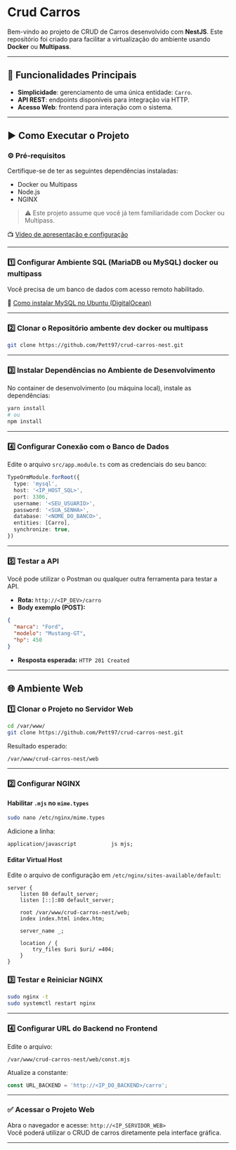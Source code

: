 
# Crud Carros

Bem-vindo ao projeto de CRUD de Carros desenvolvido com **NestJS**. Este repositório foi criado para facilitar a virtualização do ambiente usando **Docker** ou **Multipass**.

---

## 🚗 Funcionalidades Principais

- **Simplicidade**: gerenciamento de uma única entidade: `Carro`.
- **API REST**: endpoints disponíveis para integração via HTTP.
- **Acesso Web**: frontend para interação com o sistema.

---

## ▶️ Como Executar o Projeto

### ⚙️ Pré-requisitos

Certifique-se de ter as seguintes dependências instaladas:

- Docker ou Multipass
- Node.js
- NGINX

> ⚠️ Este projeto assume que você já tem familiaridade com Docker ou Multipass.

📺 [Vídeo de apresentação e configuração](https://www.youtube.com/watch?v=oditGWmKjf8&t=24s)

---

### 1️⃣ Configurar Ambiente SQL (MariaDB ou MySQL) docker ou multipass

Você precisa de um banco de dados com acesso remoto habilitado.

🔗 [Como instalar MySQL no Ubuntu (DigitalOcean)](https://www.digitalocean.com/community/tutorials/how-to-install-mysql-on-ubuntu-22-04)

---

### 2️⃣ Clonar o Repositório ambente dev docker ou multipass 

```bash
git clone https://github.com/Pett97/crud-carros-nest.git
```

---

### 3️⃣ Instalar Dependências no Ambiente de Desenvolvimento

No container de desenvolvimento (ou máquina local), instale as dependências:

```bash
yarn install
# ou
npm install
```

---

### 4️⃣ Configurar Conexão com o Banco de Dados

Edite o arquivo `src/app.module.ts` com as credenciais do seu banco:

```ts
TypeOrmModule.forRoot({
  type: 'mysql',
  host: '<IP_HOST_SQL>',
  port: 3306,
  username: '<SEU_USUARIO>',
  password: '<SUA_SENHA>',
  database: '<NOME_DO_BANCO>',
  entities: [Carro],
  synchronize: true,
})
```

---

### 5️⃣ Testar a API

Você pode utilizar o Postman ou qualquer outra ferramenta para testar a API.

- **Rota:** `http://<IP_DEV>/carro`
- **Body exemplo (POST):**

```json
{
  "marca": "Ford",
  "modelo": "Mustang-GT",
  "hp": 450
}
```

- **Resposta esperada:** `HTTP 201 Created`

---

## 🌐 Ambiente Web

### 1️⃣ Clonar o Projeto no Servidor Web

```bash
cd /var/www/
git clone https://github.com/Pett97/crud-carros-nest.git
```

Resultado esperado:

```
/var/www/crud-carros-nest/web
```

---

### 2️⃣ Configurar NGINX

#### Habilitar `.mjs` no `mime.types`

```bash
sudo nano /etc/nginx/mime.types
```

Adicione a linha:

```nginx
application/javascript           js mjs;
```

#### Editar Virtual Host

Edite o arquivo de configuração em `/etc/nginx/sites-available/default`:

```nginx
server {
    listen 80 default_server;
    listen [::]:80 default_server;

    root /var/www/crud-carros-nest/web;
    index index.html index.htm;

    server_name _;

    location / {
        try_files $uri $uri/ =404;
    }
}
```

### 3️⃣ Testar e Reiniciar NGINX

```bash
sudo nginx -t
sudo systemctl restart nginx
```

---

### 4️⃣ Configurar URL do Backend no Frontend

Edite o arquivo:

```
/var/www/crud-carros-nest/web/const.mjs
```

Atualize a constante:

```js
const URL_BACKEND = 'http://<IP_DO_BACKEND>/carro';
```

---

### ✅ Acessar o Projeto Web

Abra o navegador e acesse: `http://<IP_SERVIDOR_WEB>`  
Você poderá utilizar o CRUD de carros diretamente pela interface gráfica.

---

